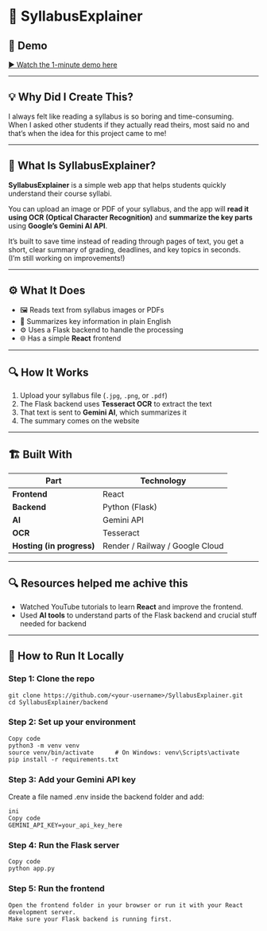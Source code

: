 # 🧾 SyllabusExplainer

## 🎥 Demo  
[▶️ Watch the 1-minute demo here](https://www.youtube.com/watch?v=SaBRyxjXSiM)

---

## 💡 Why Did I Create This?

I always felt like reading a syllabus is so boring and time-consuming.  
When I asked other students if they actually read theirs, most said no and that’s when the idea for this project came to me!  

---

## 🧠 What Is SyllabusExplainer?

**SyllabusExplainer** is a simple web app that helps students quickly understand their course syllabi.  

You can upload an image or PDF of your syllabus, and the app will **read it using OCR (Optical Character Recognition)** and **summarize the key parts** using **Google’s Gemini AI API**.  

It’s built to save time instead of reading through pages of text, you get a short, clear summary of grading, deadlines, and key topics in seconds.  
(I’m still working on improvements!)

---

## ⚙️ What It Does

- 🖼️ Reads text from syllabus images or PDFs  
- 💬 Summarizes key information in plain English  
- ⚙️ Uses a Flask backend to handle the processing  
- 🌐 Has a simple **React** frontend  

---

## 🔍 How It Works

1. Upload your syllabus file (`.jpg`, `.png`, or `.pdf`)  
2. The Flask backend uses **Tesseract OCR** to extract the text  
3. That text is sent to **Gemini AI**, which summarizes it  
4. The summary comes on the website  

---

## 🏗️ Built With

| Part | Technology |
|------|-------------|
| **Frontend** | React |
| **Backend** | Python (Flask) |
| **AI** | Gemini API |
| **OCR** | Tesseract |
| **Hosting (in progress)** | Render / Railway / Google Cloud |

---
## 🔍 Resources helped me achive this
- Watched YouTube tutorials to learn **React** and improve the frontend.  
- Used **AI tools** to understand parts of the Flask backend and crucial stuff needed for backend

---

## 🧩 How to Run It Locally

### Step 1: Clone the repo
```
git clone https://github.com/<your-username>/SyllabusExplainer.git
cd SyllabusExplainer/backend
```

### Step 2: Set up your environment
```
Copy code
python3 -m venv venv
source venv/bin/activate      # On Windows: venv\Scripts\activate
pip install -r requirements.txt
```

### Step 3: Add your Gemini API key
Create a file named .env inside the backend folder and add:
```
ini
Copy code
GEMINI_API_KEY=your_api_key_here
```

### Step 4: Run the Flask server
```
Copy code
python app.py
```

### Step 5: Run the frontend
```
Open the frontend folder in your browser or run it with your React development server.
Make sure your Flask backend is running first.
```


